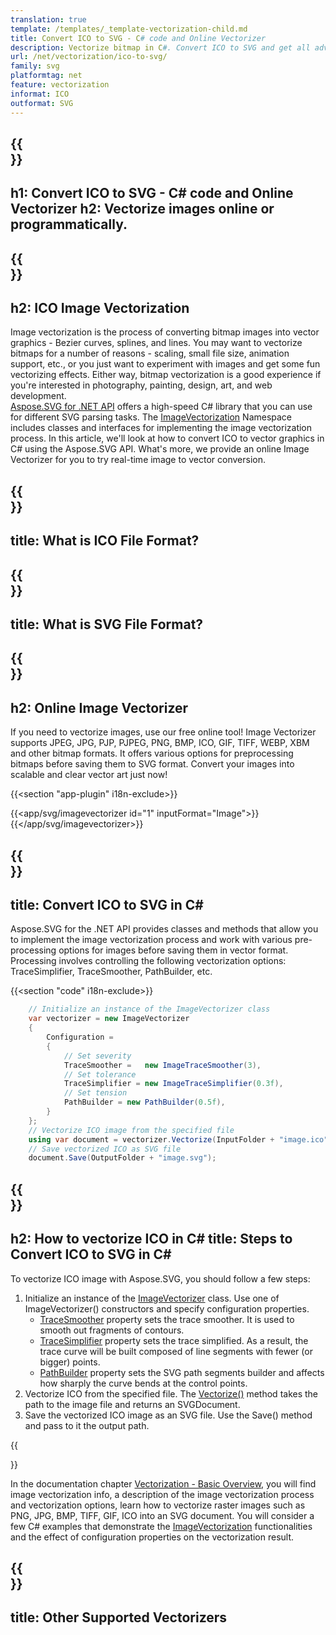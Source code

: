 ```yaml
---
translation: true
template: /templates/_template-vectorization-child.md
title: Convert ICO to SVG - C# code and Online Vectorizer 
description: Vectorize bitmap in C#. Convert ICO to SVG and get all advantages of vector graphics. Try Online Image Vectorizer for free!
url: /net/vectorization/ico-to-svg/
family: svg
platformtag: net
feature: vectorization
informat: ICO
outformat: SVG
---
```


{{<section banner>}}
---
h1: Convert ICO to SVG - C# code and Online Vectorizer
h2: Vectorize images online or programmatically.
---

{{<section overview>}}
---
h2: ICO Image Vectorization
---

Image vectorization is the process of converting bitmap images into vector graphics - Bezier curves, splines, and lines. You may want to vectorize bitmaps for a number of reasons - scaling, small file size, animation support, etc., or you just want to experiment with images and get some fun vectorizing effects. Either way, bitmap vectorization is a good experience if you're interested in photography, painting, design, art, and web development.<br>
[Aspose.SVG for .NET API](https://products.aspose.com/svg/{{lang.url-fragment}}net/) offers a high-speed C# library that you can use for different SVG parsing tasks. The [ImageVectorization](https://reference.aspose.com/svg/net/aspose.svg.imagevectorization/) Namespace includes classes and interfaces for implementing the image vectorization process. In this article, we'll look at how to convert ICO to vector graphics in C# using the Aspose.SVG API. What's more, we provide an online Image Vectorizer for you to try real-time image to vector conversion.

{{<section input-file>}}
---
title: What is ICO File Format?
---

{{<section output-file>}}
---
title: What is SVG File Format?
---

{{<section plagin-text>}}
---
h2: Online Image Vectorizer
---

If you need to vectorize images, use our free online tool! Image Vectorizer supports JPEG, JPG, PJP, PJPEG, PNG, BMP, ICO, GIF, TIFF, WEBP, XBM and other bitmap formats. It offers various options for preprocessing bitmaps before saving them to SVG format. Convert your images into scalable and clear vector art just now!

{{<section "app-plugin" i18n-exclude>}}

{{<app/svg/imagevectorizer id="1" inputFormat="Image">}}{{</app/svg/imagevectorizer>}} 

{{<section code-text>}}
---
title: Convert ICO to SVG in C#
---

Aspose.SVG for the .NET API provides classes and methods that allow you to implement the image vectorization process and work with various pre-processing options for images before saving them in vector format. Processing involves controlling the following vectorization options: TraceSimplifier, TraceSmoother, PathBuilder, etc.

{{<section "code" i18n-exclude>}}

```cs       
	// Initialize an instance of the ImageVectorizer class
    var vectorizer = new ImageVectorizer
    {
        Configuration = 
		{
			// Set severity
			TraceSmoother =   new ImageTraceSmoother(3),
			// Set tolerance
			TraceSimplifier = new ImageTraceSimplifier(0.3f),
			// Set tension
        	PathBuilder = new PathBuilder(0.5f),
		}
    };
    // Vectorize ICO image from the specified file
	using var document = vectorizer.Vectorize(InputFolder + "image.ico");
    // Save vectorized ICO as SVG file 
	document.Save(OutputFolder + "image.svg");
```

{{<section steps>}}
---
h2: How to vectorize ICO in C#
title: Steps to Convert ICO to SVG in C#
---

To vectorize ICO image with Aspose.SVG, you should follow a few steps:

1. Initialize an instance of the [ImageVectorizer](https://reference.aspose.com/svg/net/aspose.svg.imagevectorization/imagevectorizer/) class. Use one of ImageVectorizer() constructors and specify configuration properties.
    - [TraceSmoother](https://reference.aspose.com/svg/net/aspose.svg.imagevectorization/imagevectorizerconfiguration/tracesmoother/) property sets the trace smoother. It is used to smooth out fragments of contours. 
    - [TraceSimplifier](https://reference.aspose.com/svg/net/aspose.svg.imagevectorization/imagevectorizerconfiguration/tracesimplifier/) property sets the trace simplified. As a result, the trace curve will be built composed of line segments with fewer (or bigger) points.
    - [PathBuilder](https://reference.aspose.com/svg/net/aspose.svg.imagevectorization/imagevectorizerconfiguration/pathbuilder/) property sets the SVG path segments builder and affects how sharply the curve bends at the control points.
1. Vectorize ICO from the specified file. The [Vectorize()](https://reference.aspose.com/svg/net/aspose.svg.imagevectorization/imagevectorizer/vectorize/) method takes the path to the image file and returns an SVGDocument.
1. Save the vectorized ICO image as an SVG file. Use the Save() method and pass to it the output path.

{{<section documentation>}}

In the documentation chapter <a href="https://docs.aspose.com/svg/net/how-to-work-with-aspose-svg-api/vectorization/" target="_blank">Vectorization - Basic Overview</a>, you will find image vectorization info, a description of the image vectorization process and vectorization options, learn how to vectorize raster images such as PNG, JPG, BMP, TIFF, GIF, ICO into an SVG document. You will consider a few C# examples that demonstrate the [ImageVectorization](https://reference.aspose.com/svg/net/aspose.svg.imagevectorization/) functionalities and the effect of configuration properties on the vectorization result.

{{<section other-vectorizers>}}
---
title: Other Supported Vectorizers
---